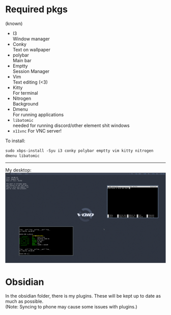# Required pkgs 
(known)

- I3  
	Window manager
- Conky  
	Text on wallpaper
- polybar  
	Main bar
- Emptty  
	Session Manager
- Vim  
	Text editing (<3)
- Kitty  
	For terminal
- Nitrogen  
	Background
- Dmenu  
	For running applications
- `libatomic`  
	needed for running discord/other element shit windows
- `x11vnc`
	For VNC server!

To install:
```
sudo xbps-install -Syu i3 conky polybar emptty vim kitty nitrogen dmenu libatomic
```
---
My desktop:
![Example](https://github.com/66noa24/my-dotfiles/blob/main/OTHER/Pictures/screenshots/newbar.png)

# Obsidian
In the obsidian folder, there is my plugins. These will be kept up to date as much as possible.  
(Note: Syncing to phone may cause some issues with plugins.)
